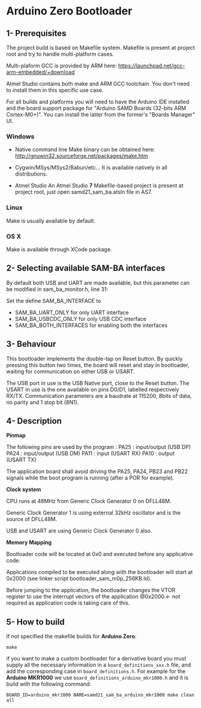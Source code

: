 # Arduino Zero Bootloader

## 1- Prerequisites

The project build is based on Makefile system.
Makefile is present at project root and try to handle multi-platform cases.

Multi-plaform GCC is provided by ARM here: https://launchpad.net/gcc-arm-embedded/+download

Atmel Studio contains both make and ARM GCC toolchain. You don't need to install them in this specific use case.

For all builds and platforms you will need to have the Arduino IDE installed and the board support
package for "Arduino SAMD Boards (32-bits ARM Cortex-M0+)". You can install the latter
from the former's "Boards Manager" UI.

### Windows

* Native command line
Make binary can be obtained here: http://gnuwin32.sourceforge.net/packages/make.htm

* Cygwin/MSys/MSys2/Babun/etc...
It is available natively in all distributions.

* Atmel Studio
An Atmel Studio **7** Makefile-based project is present at project root, just open samd21_sam_ba.atsln file in AS7.

### Linux

Make is usually available by default.

### OS X

Make is available through XCode package.


## 2- Selecting available SAM-BA interfaces

By default both USB and UART are made available, but this parameter can be modified in sam_ba_monitor.h, line 31:

Set the define SAM_BA_INTERFACE to
* SAM_BA_UART_ONLY for only UART interface
* SAM_BA_USBCDC_ONLY for only USB CDC interface
* SAM_BA_BOTH_INTERFACES for enabling both the interfaces

## 3- Behaviour

This bootloader implements the double-tap on Reset button.
By quickly pressing this button two times, the board will reset and stay in bootloader, waiting for communication on either USB or USART.

The USB port in use is the USB Native port, close to the Reset button.
The USART in use is the one available on pins D0/D1, labelled respectively RX/TX. Communication parameters are a baudrate at 115200, 8bits of data, no parity and 1 stop bit (8N1).

## 4- Description

**Pinmap**

The following pins are used by the program :
PA25 : input/output (USB DP)
PA24 : input/output (USB DM)
PA11 : input (USART RX)
PA10 : output (USART TX)

The application board shall avoid driving the PA25, PA24, PB23 and PB22 signals while the boot program is running (after a POR for example).

**Clock system**

CPU runs at 48MHz from Generic Clock Generator 0 on DFLL48M.

Generic Clock Generator 1 is using external 32kHz oscillator and is the source of DFLL48M.

USB and USART are using Generic Clock Generator 0 also.

**Memory Mapping**

Bootloader code will be located at 0x0 and executed before any applicative code.

Applications compiled to be executed along with the bootloader will start at 0x2000 (see linker script bootloader_sam_m0p_256KB.ld).

Before jumping to the application, the bootloader changes the VTOR register to use the interrupt vectors of the application @0x2000.<- not required as application code is taking care of this.

## 5- How to build

If not specified the makefile builds for **Arduino Zero**:

```
make
```

if you want to make a custom bootloader for a derivative board you must supply all the necessary information in a `board_definitions_xxx.h` file, and add the corresponding case in `board_definitions.h`.
For example for the **Arduino MKR1000** we use `board_definitions_arduino_mkr1000.h` and it is build with the following command:

```
BOARD_ID=arduino_mkr1000 NAME=samd21_sam_ba_arduino_mkr1000 make clean all
```
